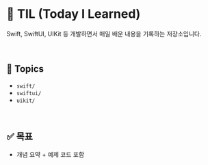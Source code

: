 # 📘 TIL (Today I Learned)

Swift, SwiftUI, UIKit 등 개발하면서 매일 배운 내용을 기록하는 저장소입니다.

<br />

## 📂 Topics

- `swift/`
- `swiftui/`
- `uikit/`

<br />

## ✅ 목표
- 개념 요약 + 예제 코드 포함
